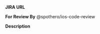**JIRA URL**
<!-- ex: https://spothero.atlassian.net/browse/IOS-#### -->

**For Review By**
@spothero/ios-code-review

**Description**
<!-- Describe what items this PR changes. -->
